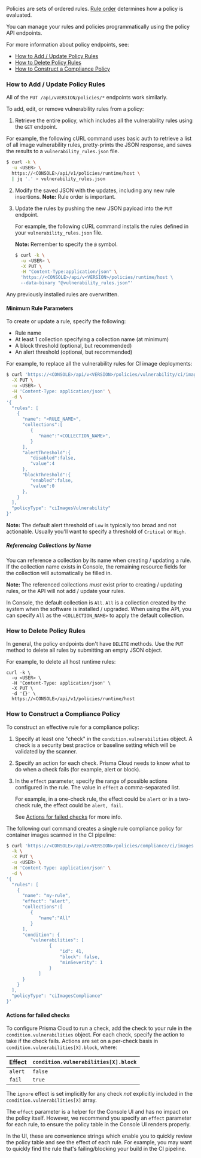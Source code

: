 Policies are sets of ordered rules.
[Rule order](https://docs.twistlock.com/docs/latest/configure/rule_ordering_pattern_matching.html) determines how a policy is evaluated.

You can manage your rules and policies programmatically using the policy API endpoints.

For more information about policy endpoints, see:

* [How to Add / Update Policy Rules](#how-to-add--update-policy-rules)
* [How to Delete Policy Rules](#how-to-delete-policy-rules)
* [How to Construct a Compliance Policy](#how-to-construct-a-compliance-policy)


### How to Add / Update Policy Rules

All of the `PUT /api/vVERSION/policies/*` endpoints work similarly. 

To add, edit, or remove vulnerability rules from a policy:

1. Retrieve the entire policy, which includes all the vulnerability rules using the `GET` endpoint.

  For example, the following cURL command uses basic auth to retrieve a list of all image vulnerability rules, pretty-prints the JSON response, and saves the results to a `vulnerability_rules.json` file.

   ```bash
   $ curl -k \
     -u <USER> \
     https://<CONSOLE>/api/v1/policies/runtime/host \
     | jq '.' > vulnerability_rules.json
   ```

2. Modify the saved JSON with the updates, including any new rule insertions. **Note:** Rule order is important.

3. Update the rules by pushing the new JSON payload into the `PUT` endpoint.

   For example, the following cURL command installs the rules defined in your `vulnerability_rules.json` file.
   
   **Note:** Remember to specify the `@` symbol.

   ```bash
   $ curl -k \
     -u <USER> \
     -X PUT \
     -H "Content-Type:application/json" \
     'https://<CONSOLE>/api/v<VERSION>/policies/runtime/host \
     --data-binary "@vulnerability_rules.json"'
   ```

Any previously installed rules are overwritten.

#### Minimum Rule Parameters

To create or update a rule, specify the following:

* Rule name
* At least 1 collection specifying a collection name (at minimum)
* A block threshold (optional, but recommended)
* An alert threshold (optional, but recommended)

For example, to replace all the vulnerability rules for CI image deployments:

```bash
$ curl 'https://<CONSOLE>/api/v<VERSION>/policies/vulnerability/ci/images?project=<PROJECT>' \
  -X PUT \
  -u <USER> \
  -H 'Content-Type: application/json' \
  -d \
'{
  "rules": [
    {
      "name": "<RULE_NAME>",
      "collections":[
         {
            "name":"<COLLECTION_NAME>",
         }
      ],
      "alertThreshold":{
         "disabled":false,
         "value":4
      },
      "blockThreshold":{
         "enabled":false,
         "value":0
      },
    }
  ],
  "policyType": "ciImagesVulnerability"
}'
```

**Note:** The default alert threshold of `Low` is typically too broad and not actionable. Usually you'll want to specify a threshold of `Critical` or `High`.

##### Referencing Collections by Name

You can reference a collection by its name when creating / updating a rule.
If the collection name exists in Console, the remaining resource fields for the collection will automatically be filled in.

**Note:** The referenced collections *must* exist prior to creating / updating rules, or the API will not add / update your rules.

In Console, the default collection is `All`.
`All` is a collection created by the system when the software is installed / upgraded.
When using the API, you can specify `All` as the `<COLLECTION_NAME>` to apply the default collection.

### How to Delete Policy Rules

In general, the policy endpoints don't have `DELETE` methods.
Use the `PUT` method to delete all rules by submitting an empty JSON object.

For example, to delete all host runtime rules:

```
curl -k \
  -u <USER> \
  -H 'Content-Type: application/json' \
  -X PUT \
  -d '{}' \
  https://<CONSOLE>/api/v1/policies/runtime/host
```

### How to Construct a Compliance Policy

To construct an effective rule for a compliance policy:

1. Specify at least one "check" in the `condition.vulnerabilities` object.
A check is a security best practice or baseline setting which will be validated by the scanner.

2. Specify an action for each check.
Prisma Cloud needs to know what to do when a check fails (for example, alert or block).

3. In the `effect` parameter, specify the range of possible actions configured in the rule.
The value in `effect` a comma-separated list.

   For example, in a one-check rule, the effect could be `alert` or in a two-check rule, the effect could be `alert, fail`.
	
   See [Actions for failed checks](#actions-for-failed-checks) for more info.

The following curl command creates a single rule compliance policy for container images scanned in the CI pipeline:

```bash
$ curl 'https://<CONSOLE>/api/v<VERSION>/policies/compliance/ci/images' \
  -k \
  -X PUT \
  -u <USER> \
  -H 'Content-Type: application/json' \
  -d \
'{
  "rules": [
    {
      "name": "my-rule",
      "effect": "alert",
      "collections":[
         {
            "name":"All"
         }
      ],
      "condition": {
         "vulnerabilities": [
         		{
         			"id": 41,
         			"block": false,
         			"minSeverity": 1
         		}
         	]
      }
    }
  ],
  "policyType": "ciImagesCompliance"
}'
```

#### Actions for failed checks

To configure Prisma Cloud to run a check, add the check to your rule in the `condition.vulnerabilities` object.
For each check, specify the action to take if the check fails.
Actions are set on a per-check basis in `condition.vulnerabilities[X].block`, where:

Effect |`condition.vulnerabilities[X].block`
---|---
`alert`|`false`
`fail`|`true`

The `ignore` effect is set implicitly for any check *not* explicitly included in the `condition.vulnerabilities[X]` array.

The `effect` parameter is a helper for the Console UI and has no impact on the policy itself.
However, we recommend you specify an `effect` parameter for each rule, to ensure the policy table in the Console UI renders properly.

In the UI, these are convenience strings which enable you to quickly review the policy table and see the effect of each rule.
For example, you may want to quickly find the rule that's failing/blocking your build in the CI pipeline.
